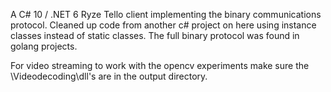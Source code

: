 A C# 10 / .NET 6 Ryze Tello client implementing the binary communications protocol. Cleaned up code from another c# project on here using instance classes instead of static classes. The full binary protocol was found in golang projects.

For video streaming to work with the opencv experiments make sure the \Videodecoding\dll's are in the output directory.
